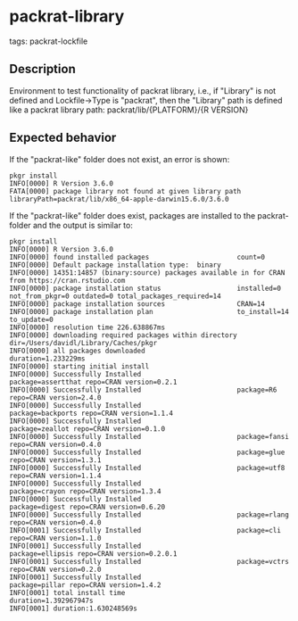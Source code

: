 # packrat-library
tags: packrat-lockfile

## Description

Environment to test functionality of packrat library, i.e., if  "Library" is not defined and Lockfile->Type is "packrat",
then the "Library" path is defined like a packrat library path:
   packrat/lib/{PLATFORM}/{R VERSION}

## Expected behavior

If the "packrat-like" folder does not exist, an error is shown:

```
pkgr install
INFO[0000] R Version 3.6.0                              
FATA[0000] package library not found at given library path  libraryPath=packrat/lib/x86_64-apple-darwin15.6.0/3.6.0
```

If the "packrat-like" folder does exist, packages are installed to the packrat-folder and the output is similar to:

```
pkgr install
INFO[0000] R Version 3.6.0                              
INFO[0000] found installed packages                      count=0
INFO[0000] Default package installation type:  binary   
INFO[0000] 14351:14857 (binary:source) packages available in for CRAN from https://cran.rstudio.com
INFO[0000] package installation status                   installed=0 not_from_pkgr=0 outdated=0 total_packages_required=14
INFO[0000] package installation sources                  CRAN=14
INFO[0000] package installation plan                     to_install=14 to_update=0
INFO[0000] resolution time 226.638867ms                 
INFO[0000] downloading required packages within directory   dir=/Users/davidl/Library/Caches/pkgr
INFO[0000] all packages downloaded                       duration=1.233229ms
INFO[0000] starting initial install                     
INFO[0000] Successfully Installed                        package=assertthat repo=CRAN version=0.2.1
INFO[0000] Successfully Installed                        package=R6 repo=CRAN version=2.4.0
INFO[0000] Successfully Installed                        package=backports repo=CRAN version=1.1.4
INFO[0000] Successfully Installed                        package=zeallot repo=CRAN version=0.1.0
INFO[0000] Successfully Installed                        package=fansi repo=CRAN version=0.4.0
INFO[0000] Successfully Installed                        package=glue repo=CRAN version=1.3.1
INFO[0000] Successfully Installed                        package=utf8 repo=CRAN version=1.1.4
INFO[0000] Successfully Installed                        package=crayon repo=CRAN version=1.3.4
INFO[0000] Successfully Installed                        package=digest repo=CRAN version=0.6.20
INFO[0000] Successfully Installed                        package=rlang repo=CRAN version=0.4.0
INFO[0001] Successfully Installed                        package=cli repo=CRAN version=1.1.0
INFO[0001] Successfully Installed                        package=ellipsis repo=CRAN version=0.2.0.1
INFO[0001] Successfully Installed                        package=vctrs repo=CRAN version=0.2.0
INFO[0001] Successfully Installed                        package=pillar repo=CRAN version=1.4.2
INFO[0001] total install time                            duration=1.392967947s
INFO[0001] duration:1.630248569s                        
```
